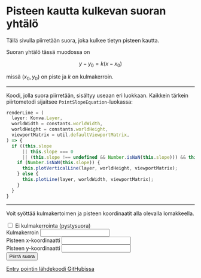 # Pisteen kautta kulkevan suoran yhtälö

Tällä sivulla piirretään suora, joka kulkee tietyn pisteen
kautta.

Suoran yhtälö tässä muodossa on

$$y - y_0 = k(x - x_0)$$

missä $(x_0, y_0)$ on piste ja $k$ on kulmakerroin.

<hr />

Koodi, jolla suora piirretään, sisältyy useaan eri luokkaan. Kaikkein
tärkein piirtometodi sijaitsee `PointSlopeEquation`-luokassa:

```typescript
renderLine = (
  layer: Konva.Layer,
  worldWidth = constants.worldWidth,
  worldHeight = constants.worldHeight,
  viewportMatrix = util.defaultViewportMatrix,
) => {
  if ((this.slope
      || this.slope === 0
      || (this.slope !== undefined && Number.isNaN(this.slope))) && this.point) {
    if (Number.isNaN(this.slope)) {
      this.plotVerticalLine(layer, worldHeight, viewportMatrix);
    } else {
      this.plotLine(layer, worldWidth, viewportMatrix);
    }
  }
}
```

<hr />

Voit syöttää kulmakertoimen ja pisteen koordinaatit alla
olevalla lomakkeella.

<div>
  <div class="custom-control custom-checkbox">
    <input type="checkbox" class="custom-control-input" id="vertical" />
    <label class="custom-control-label" for="vertical">Ei kulmakerrointa (pystysuora)</label>
  </div>
</div>

<div class="form-group">
  <label for="slope">Kulmakerroin</label>
  <input type="number" step="0.1" id="slope" class="form-control" />
</div>

<div class="form-group">
  <label for="x">Pisteen x-koordinaatti</label>
  <input type="number" step="0.1" id="x" class="form-control" />
</div>

<div class="form-group">
  <label for="y">Pisteen y-koordinaatti</label>
  <input type="number" step="0.1" id="y" class="form-control" />
</div>

<div>
  <button id="drawButton" type="button" class="btn btn-dark">Piirrä suora</button>
</div>

[Entry pointin lähdekoodi GitHubissa](https://github.com/mkkekkonen/TS-Math/blob/master/math/src/entryPoints/1_2_3_pointslope.ts)
